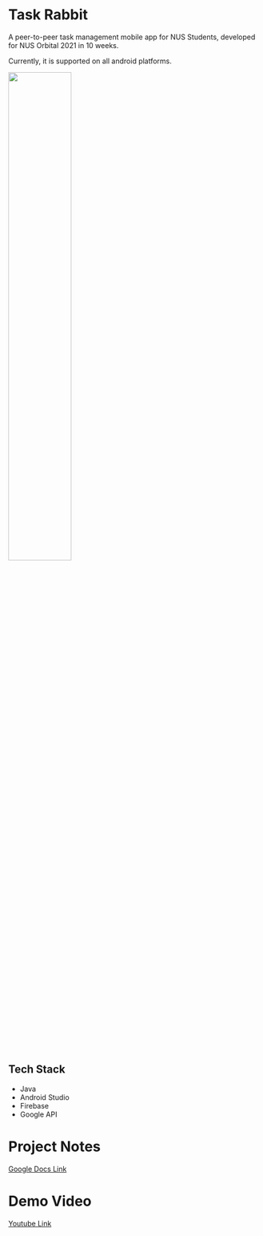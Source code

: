 # Task Rabbit

A peer-to-peer task management mobile app for NUS Students, developed for NUS Orbital 2021 in 10 weeks.  

Currently, it is supported on all android platforms.

<img src="https://user-images.githubusercontent.com/76540550/147621241-181258bd-a799-4da4-8416-33d4ea2b0613.jpeg" width=50% height=50%>


## Tech Stack
* Java
* Android Studio
* Firebase
* Google API

# Project Notes
[Google Docs Link](https://docs.google.com/document/d/1hfZJmbKSc74H46qnjvWiMer_fjb6IpjxngqNI30D3lQ/edit?usp=sharing)

# Demo Video
[Youtube Link](https://www.youtube.com/watch?v=ADkY0dBDRpE)

